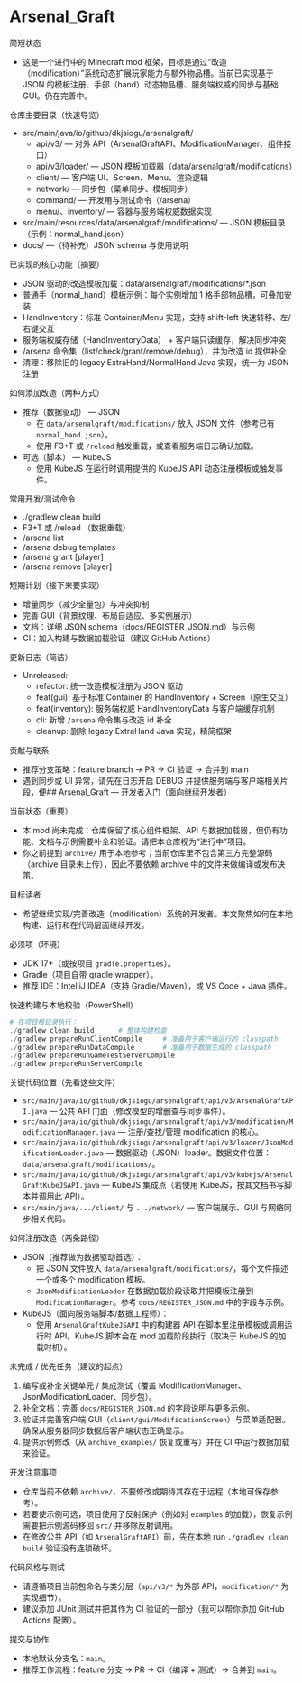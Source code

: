 # Arsenal_Graft 

简短状态
- 这是一个进行中的 Minecraft mod 框架，目标是通过“改造（modification）”系统动态扩展玩家能力与额外物品槽。当前已实现基于 JSON 的模板注册、手部（hand）动态物品槽、服务端权威的同步与基础 GUI。仍在完善中。

仓库主要目录（快速导览）
- src/main/java/io/github/dkjsiogu/arsenalgraft/
  - api/v3/ — 对外 API（ArsenalGraftAPI、ModificationManager、组件接口）
  - api/v3/loader/ — JSON 模板加载器（data/arsenalgraft/modifications）
  - client/ — 客户端 UI、Screen、Menu、渲染逻辑
  - network/ — 同步包（菜单同步、模板同步）
  - command/ — 开发用与测试命令（/arsena）
  - menu/、inventory/ — 容器与服务端权威数据实现
- src/main/resources/data/arsenalgraft/modifications/ — JSON 模板目录（示例：normal_hand.json）
- docs/ —（待补充）JSON schema 与使用说明

已实现的核心功能（摘要）
- JSON 驱动的改造模板加载：data/arsenalgraft/modifications/*.json
- 普通手（normal_hand）模板示例：每个实例增加 1 格手部物品槽，可叠加安装
- HandInventory：标准 Container/Menu 实现，支持 shift-left 快速转移、左/右键交互
- 服务端权威存储（HandInventoryData） + 客户端只读缓存，解决同步冲突
- /arsena 命令集（list/check/grant/remove/debug），并为改造 id 提供补全
- 清理：移除旧的 legacy ExtraHand/NormalHand Java 实现，统一为 JSON 注册

如何添加改造（两种方式）
- 推荐（数据驱动） — JSON
  - 在 `data/arsenalgraft/modifications/` 放入 JSON 文件（参考已有 `normal_hand.json`）。
  - 使用 F3+T 或 `/reload` 触发重载，或查看服务端日志确认加载。
- 可选（脚本） — KubeJS
  - 使用 KubeJS 在运行时调用提供的 KubeJS API 动态注册模板或触发事件。

常用开发/测试命令
- ./gradlew clean build
- F3+T 或 /reload （数据重载）
- /arsena list
- /arsena debug templates
- /arsena grant <mod> [player]
- /arsena remove <mod> [player]

短期计划（接下来要实现）
- 增量同步（减少全量包）与冲突抑制
- 完善 GUI（背景纹理、布局自适应、多实例展示）
- 文档：详细 JSON schema（docs/REGISTER_JSON.md）与示例
- CI：加入构建与数据加载验证（建议 GitHub Actions）

更新日志（简洁）
- Unreleased:
  - refactor: 统一改造模板注册为 JSON 驱动
  - feat(gui): 基于标准 Container 的 HandInventory + Screen（原生交互）
  - feat(inventory): 服务端权威 HandInventoryData 与客户端缓存机制
  - cli: 新增 `/arsena` 命令集与改造 id 补全
  - cleanup: 删除 legacy ExtraHand Java 实现，精简框架

贡献与联系
- 推荐分支策略：feature branch → PR → CI 验证 → 合并到 main
- 遇到同步或 UI 异常，请先在日志开启 DEBUG 并提供服务端与客户端相关片段，便## Arsenal_Graft — 开发者入门（面向继续开发者）

当前状态（重要）
- 本 mod 尚未完成：仓库保留了核心组件框架、API 与数据加载器，但仍有功能、文档与示例需要补全和验证。请把本仓库视为“进行中”项目。
- 你之前提到 `archive/` 用于本地参考；当前仓库里不包含第三方完整源码（archive 目录未上传），因此不要依赖 archive 中的文件来做编译或发布决策。

目标读者
- 希望继续实现/完善改造（modification）系统的开发者。本文聚焦如何在本地构建、运行和在代码层面继续开发。

必须项（环境）
- JDK 17+（或按项目 `gradle.properties`）。
- Gradle（项目自带 gradle wrapper）。
- 推荐 IDE：IntelliJ IDEA（支持 Gradle/Maven），或 VS Code + Java 插件。

快速构建与本地校验（PowerShell）
```powershell
# 在项目根目录执行：
./gradlew clean build      # 整体构建检查
./gradlew prepareRunClientCompile     # 准备用于客户端运行的 classpath
./gradlew prepareRunDataCompile       # 准备用于数据生成的 classpath
./gradlew prepareRunGameTestServerCompile
./gradlew prepareRunServerCompile
```

关键代码位置（先看这些文件）
- `src/main/java/io/github/dkjsiogu/arsenalgraft/api/v3/ArsenalGraftAPI.java` — 公共 API 门面（修改模型的增删查与同步事件）。
- `src/main/java/io/github/dkjsiogu/arsenalgraft/api/v3/modification/ModificationManager.java` — 注册/查找/管理 modification 的核心。 
- `src/main/java/io/github/dkjsiogu/arsenalgraft/api/v3/loader/JsonModificationLoader.java` — 数据驱动（JSON）loader。数据文件位置：`data/arsenalgraft/modifications/`。
- `src/main/java/io/github/dkjsiogu/arsenalgraft/api/v3/kubejs/ArsenalGraftKubeJSAPI.java` — KubeJS 集成点（若使用 KubeJS，按其文档书写脚本并调用此 API）。
- `src/main/java/.../client/` 与 `.../network/` — 客户端展示、GUI 与网络同步相关代码。

如何注册改造（两条路径）
- JSON（推荐做为数据驱动首选）：
	- 把 JSON 文件放入 `data/arsenalgraft/modifications/`，每个文件描述一个或多个 modification 模板。
	- `JsonModificationLoader` 在数据加载阶段读取并把模板注册到 `ModificationManager`。参考 `docs/REGISTER_JSON.md` 中的字段与示例。
- KubeJS（面向服务端脚本/数据工程师）：
	- 使用 `ArsenalGraftKubeJSAPI` 中的构建器 API 在脚本里注册模板或调用运行时 API。KubeJS 脚本会在 mod 加载阶段执行（取决于 KubeJS 的加载时机）。

未完成 / 优先任务（建议的起点）
1. 编写或补全关键单元 / 集成测试（覆盖 ModificationManager、JsonModificationLoader、同步包）。
2. 补全文档：完善 `docs/REGISTER_JSON.md` 的字段说明与更多示例。
3. 验证并完善客户端 GUI（`client/gui/ModificationScreen`）与菜单适配器。确保从服务器同步数据后客户端状态正确显示。
4. 提供示例修改（从 `archive_examples/` 恢复或重写）并在 CI 中运行数据加载来验证。 

开发注意事项
- 仓库当前不依赖 `archive/`，不要修改或期待其存在于远程（本地可保存参考）。
- 若要使示例可选，项目使用了反射保护（例如对 `examples` 的加载），恢复示例需要把示例源码移回 `src/` 并移除反射调用。
- 在修改公共 API（如 `ArsenalGraftAPI`）前，先在本地 run `./gradlew clean build` 验证没有连锁破坏。

代码风格与测试
- 请遵循项目当前包命名与类分层（`api/v3/*` 为外部 API，`modification/*` 为实现细节）。
- 建议添加 JUnit 测试并把其作为 CI 验证的一部分（我可以帮你添加 GitHub Actions 配置）。

提交与协作
- 本地默认分支名：`main`。
- 推荐工作流程：feature 分支 → PR → CI（编译 + 测试）→ 合并到 `main`。
